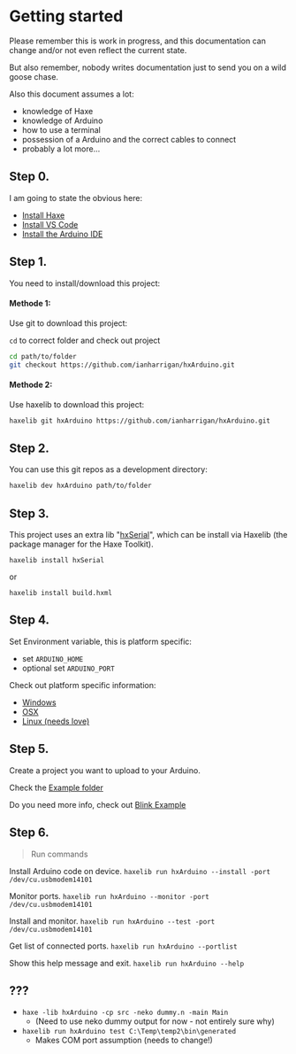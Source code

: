 # Getting started

Please remember this is work in progress, and this documentation can change and/or not even reflect the current state.

But also remember, nobody writes documentation just to send you on a wild goose chase.

Also this document assumes a lot:

- knowledge of Haxe
- knowledge of Arduino
- how to use a terminal
- possession of a Arduino and the correct cables to connect
- probably a lot more...

## Step 0.

I am going to state the obvious here:

- [Install Haxe](https://haxe.org/download)
- [Install VS Code](https://code.visualstudio.com)
- [Install the Arduino IDE](https://www.arduino.cc/en/Main/Software)



## Step 1.

You need to install/download this project:

#### Methode 1:

Use git to download this project:

`cd` to correct folder and check out project

```bash
cd path/to/folder
git checkout https://github.com/ianharrigan/hxArduino.git
```

#### Methode 2:

Use haxelib to download this project:

```bash
haxelib git hxArduino https://github.com/ianharrigan/hxArduino.git
```


## Step 2.

You can use this git repos as a development directory:

```bash
haxelib dev hxArduino path/to/folder
```

## Step 3.


This project uses an extra lib "[hxSerial](https://lib.haxe.org/p/hxSerial/)", which can be install via Haxelib (the package manager for the Haxe Toolkit).

`haxelib install hxSerial`

or

`haxelib install build.hxml`

## Step 4.

Set Environment variable, this is platform specific:

- set `ARDUINO_HOME`
- optional set `ARDUINO_PORT`

Check out platform specific information:

* [Windows](start/windows.md?id=environment-variable)
* [OSX](start/osx.md?id=environment-variable)
* [Linux (needs love)](start/linux.md?id=environment-variable)


## Step 5.

Create a project you want to upload to your Arduino.

Check the [Example folder](https://github.com/ianharrigan/hxArduino/tree/master/examples)

Do you need more info, check out [Blink Example](example/blink.md)


## Step 6.

> Run commands


Install Arduino code on device.
`haxelib run hxArduino --install -port /dev/cu.usbmodem14101`

Monitor ports.
`haxelib run hxArduino --monitor -port /dev/cu.usbmodem14101`

Install and monitor.
`haxelib run hxArduino --test -port /dev/cu.usbmodem14101`

Get list of connected ports.
`haxelib run hxArduino --portlist`

Show this help message and exit.
`haxelib run hxArduino --help`



## ???


* `haxe -lib hxArduino -cp src -neko dummy.n -main Main`
	* (Need to use neko dummy output for now - not entirely sure why)
* `haxelib run hxArduino test C:\Temp\temp2\bin\generated`
	* Makes COM port assumption (needs to change!)
